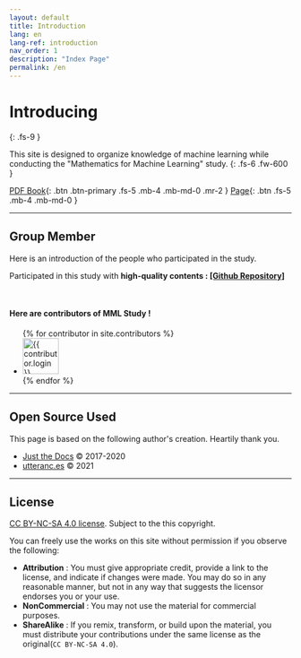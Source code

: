 ```yaml
---
layout: default
title: Introduction
lang: en
lang-ref: introduction
nav_order: 1
description: "Index Page"
permalink: /en
---
```


# Introducing
{: .fs-9 }

This site is designed to organize knowledge of machine learning while conducting the "Mathematics for Machine Learning" study.
{: .fs-6 .fw-600 }


[PDF Book](https://mml-book.github.io/book/mml-book.pdf){: .btn .btn-primary .fs-5 .mb-4 .mb-md-0 .mr-2 } [Page](https://mml-book.github.io){: .btn .fs-5 .mb-4 .mb-md-0 }

---

## Group Member

Here is an introduction of the people who participated in the study.

Participated in this study with <b>high-quality contents : [[Github Repository]](https://github.com/junnei/mml/)</b>

<br>

#### Here are contributors of MML Study !

<ul class="list-style-none">
{% for contributor in site.contributors %}
  <li class="d-inline-block mr-1">
     <a href="{{ contributor.html_url }}"><img src="{{ contributor.avatar_url }}" width="64" height="64" alt="{{ contributor.login }}"/></a>
  </li>
{% endfor %}
</ul>

---


## Open Source Used

This page is based on the following author's creation. Heartily thank you.

- [Just the Docs](http://patrickmarsceill.com) &copy; 2017-2020
- [utteranc.es](https://utteranc.es/) &copy; 2021

---


## License

[CC BY-NC-SA 4.0 license](https://github.com/junnei/mml/blob/main/LICENSE). Subject to the this copyright.

You can freely use the works on this site without permission if you observe the following:

- **Attribution** : You must give appropriate credit, provide a link to the license, and indicate if changes were made. You may do so in any reasonable manner, but not in any way that suggests the licensor endorses you or your use.
- **NonCommercial** : You may not use the material for commercial purposes.
- **ShareAlike** : If you remix, transform, or build upon the material, you must distribute your contributions under the same license as the original(`CC BY-NC-SA 4.0`).